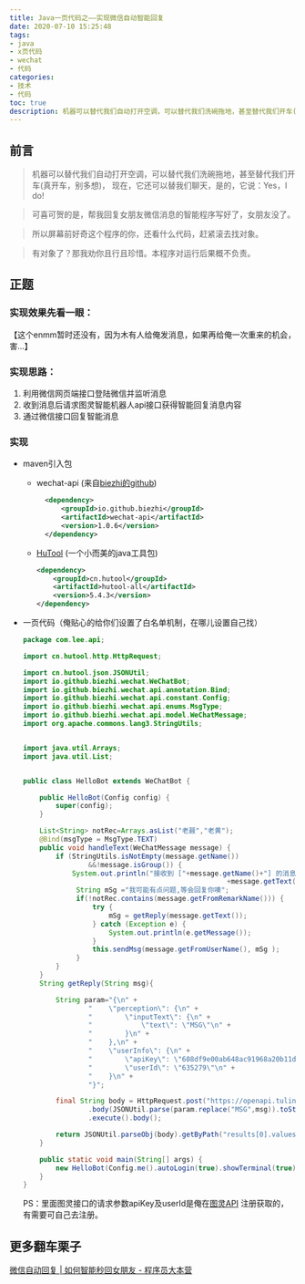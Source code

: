 ```yaml
---
title: Java一页代码之——实现微信自动智能回复
date: 2020-07-10 15:25:48
tags:
- java
- x页代码
- wechat
- 代码
categories:
- 技术
- 代码
toc: true 
description: 机器可以替代我们自动打开空调，可以替代我们洗碗拖地，甚至替代我们开车(真开车，别多想)，现在，它还可以替我们聊天，是的，它说：Yes，I do!
---
```


## 前言

> 机器可以替代我们自动打开空调，可以替代我们洗碗拖地，甚至替代我们开车(真开车，别多想)，
现在，它还可以替我们聊天，是的，它说：Yes，I do!

> 可喜可贺的是，帮我回复女朋友微信消息的智能程序写好了，女朋友没了。

> 所以屏幕前好奇这个程序的你，还看什么代码，赶紧滚去找对象。

> 有对象了？那我劝你且行且珍惜。本程序对运行后果概不负责。

## 正题
### 实现效果先看一眼：
【这个enmm暂时还没有，因为木有人给俺发消息，如果再给俺一次重来的机会，害...】 

### 实现思路：
1. 利用微信网页端接口登陆微信并监听消息
2. 收到消息后请求图灵智能机器人api接口获得智能回复消息内容
3. 通过微信接口回复智能消息

### 实现

* maven引入包
  * wechat-api (来自[biezhi的github](https://github.com/biezhi/wechat-api))
    ```xml
      <dependency>
          <groupId>io.github.biezhi</groupId>
          <artifactId>wechat-api</artifactId>
          <version>1.0.6</version>
      </dependency>
    ```
  * [HuTool](https://hutool.cn/) (一个小而美的java工具包)
    ```xml
    <dependency>
        <groupId>cn.hutool</groupId>
        <artifactId>hutool-all</artifactId>
        <version>5.4.3</version>
    </dependency>
    ```

* 一页代码（俺贴心的给你们设置了白名单机制，在哪儿设置自己找）
    ```java
    package com.lee.api;

    import cn.hutool.http.HttpRequest;

    import cn.hutool.json.JSONUtil;
    import io.github.biezhi.wechat.WeChatBot;
    import io.github.biezhi.wechat.api.annotation.Bind;
    import io.github.biezhi.wechat.api.constant.Config;
    import io.github.biezhi.wechat.api.enums.MsgType;
    import io.github.biezhi.wechat.api.model.WeChatMessage;
    import org.apache.commons.lang3.StringUtils;

    
    import java.util.Arrays;
    import java.util.List;

    
    public class HelloBot extends WeChatBot {
    
        public HelloBot(Config config) {
            super(config);
        }
    
        List<String> notRec=Arrays.asList("老聂","老黄");
        @Bind(msgType = MsgType.TEXT)
        public void handleText(WeChatMessage message) {
            if (StringUtils.isNotEmpty(message.getName())
                    &&!message.isGroup()) {
                System.out.println("接收到 ["+message.getName()+"] 的消息: "
                                                      +message.getText());
                 String mSg ="我可能有点问题,等会回复你噢";
                 if(!notRec.contains(message.getFromRemarkName())) {
                     try {
                         mSg = getReply(message.getText());
                     } catch (Exception e) {
                         System.out.println(e.getMessage());
                     }
                     this.sendMsg(message.getFromUserName(), mSg );
                 }
            }
        }
        String getReply(String msg){
    
            String param="{\n" +
                    "    \"perception\": {\n" +
                    "        \"inputText\": {\n" +
                    "            \"text\": \"MSG\"\n" +
                    "        }\n" +
                    "    },\n" +
                    "    \"userInfo\": {\n" +
                    "        \"apiKey\": \"608df9e00ab648ac91968a20b11dba3f\",\n" +
                    "        \"userId\": \"635279\"\n" +
                    "    }\n" +
                    "}";
    
            final String body = HttpRequest.post("https://openapi.tuling123.com/openapi/api/v2")
                    .body(JSONUtil.parse(param.replace("MSG",msg)).toString())
                    .execute().body();
    
            return JSONUtil.parseObj(body).getByPath("results[0].values.text").toString();
        }
    
        public static void main(String[] args) {
            new HelloBot(Config.me().autoLogin(true).showTerminal(true)).start();
        }
    }
    ```
  PS：里面图灵接口的请求参数apiKey及userId是俺在[图灵API](http://www.turingapi.com/) 注册获取的，有需要可自己去注册。
## 更多翻车栗子
[微信自动回复 | 如何智能秒回女朋友 - 程序员大本营](https://www.pianshen.com/article/96801052825/)